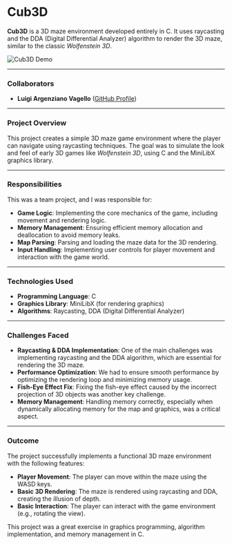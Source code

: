 # Cub3D

**Cub3D** is a 3D maze environment developed entirely in C. It uses raycasting and the DDA (Digital Differential Analyzer) algorithm to render the 3D maze, similar to the classic *Wolfenstein 3D*.

![Cub3D Demo](extra/cub.gif)

---

### Collaborators

- **Luigi Argenziano Vagello** ([GitHub Profile](https://github.com/itrustinshell))

---

### Project Overview

This project creates a simple 3D maze game environment where the player can navigate using raycasting techniques. The goal was to simulate the look and feel of early 3D games like *Wolfenstein 3D*, using C and the MiniLibX graphics library.

---

### Responsibilities

This was a team project, and I was responsible for:

- **Game Logic**: Implementing the core mechanics of the game, including movement and rendering logic.
- **Memory Management**: Ensuring efficient memory allocation and deallocation to avoid memory leaks.
- **Map Parsing**: Parsing and loading the maze data for the 3D rendering.
- **Input Handling**: Implementing user controls for player movement and interaction with the game world.

---

### Technologies Used

- **Programming Language**: C
- **Graphics Library**: MiniLibX (for rendering graphics)
- **Algorithms**: Raycasting, DDA (Digital Differential Analyzer)

---

### Challenges Faced

- **Raycasting & DDA Implementation**: One of the main challenges was implementing raycasting and the DDA algorithm, which are essential for rendering the 3D maze.
- **Performance Optimization**: We had to ensure smooth performance by optimizing the rendering loop and minimizing memory usage.
- **Fish-Eye Effect Fix**: Fixing the fish-eye effect caused by the incorrect projection of 3D objects was another key challenge.
- **Memory Management**: Handling memory correctly, especially when dynamically allocating memory for the map and graphics, was a critical aspect.

---

### Outcome

The project successfully implements a functional 3D maze environment with the following features:

- **Player Movement**: The player can move within the maze using the WASD keys.
- **Basic 3D Rendering**: The maze is rendered using raycasting and DDA, creating the illusion of depth.
- **Basic Interaction**: The player can interact with the game environment (e.g., rotating the view).

This project was a great exercise in graphics programming, algorithm implementation, and memory management in C.
